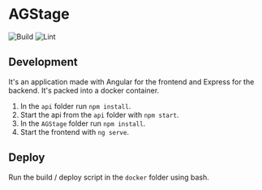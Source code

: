 # AGStage
![Build](https://github.com/hrueger/AGStage/workflows/Build/badge.svg)
![Lint](https://github.com/hrueger/AGStage/workflows/Lint/badge.svg)

## Development
It's an application made with Angular for the frontend and Express for the backend. It's packed into a docker container.

1. In the `api` folder run `npm install`.
1. Start the api from the `api` folder with `npm start`.
1. In the `AGStage` folder run `npm install`.
1. Start the frontend with `ng serve`.

## Deploy
Run the build / deploy script in the `docker` folder using bash. 